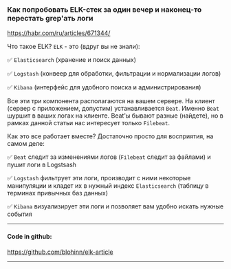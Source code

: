 ### Как попробовать ELK-стек за один вечер и наконец-то перестать grep'ать логи

https://habr.com/ru/articles/671344/

Что такое ELK?
`ELK` - это (вдруг вы не знали):

✅ `Elasticsearch` (хранение и поиск данных)

✅ `Logstash` (конвеер для обработки, фильтрации и нормализации логов)

✅ `Kibana` (интерфейс для удобного поиска и администрирования)

Все эти три компонента располагаются на вашем сервере.
На клиент (сервер с приложением, допустим) устанавливается `Beat`. 
Именно `Beat` шуршит в ваших логах на клиенте. Beat'ы бывают разные (найдете), но в рамках данной статьи нас интересует только `Filebeat`.

Как это все работает вместе?
Достаточно просто для восприятия, на самом деле:

✅ `Beat` следит за изменениями логов (`Filebeat` следит за файлами) и пушит логи в Logstsash

✅ `Logstash` фильтрует эти логи, производит с ними некоторые манипуляции и кладет их в нужный индекс `Elasticsearch` (таблицу в терминах привычных баз данных)

✅ `Kibana` визуализирует эти логи и позволяет вам удобно искать нужные события

---

#### Code in github:
https://github.com/blohinn/elk-article

---